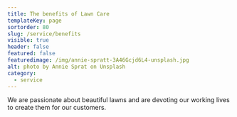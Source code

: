 ```yaml
---
title: The benefits of Lawn Care
templateKey: page
sortorder: 80
slug: /service/benefits
visible: true
header: false
featured: false
featuredimage: /img/annie-spratt-3A46Gcjd6L4-unsplash.jpg
alt: photo by Annie Sprat on Unsplash
category:
  - service
---
```


We are passionate about beautiful lawns and are devoting our working lives to
create them for our customers.
